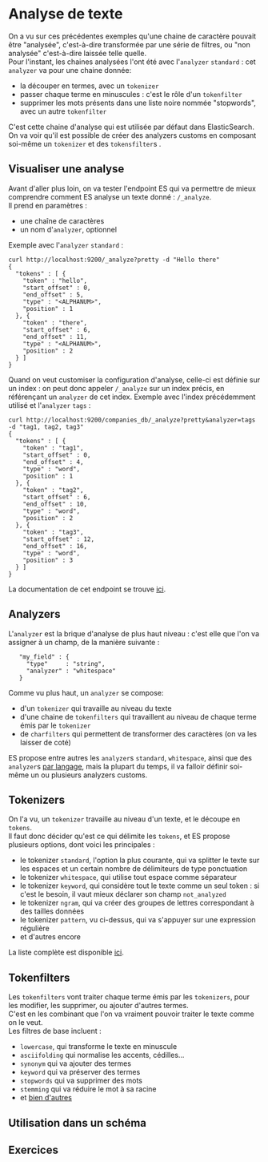 # Analyse de texte

On a vu sur ces précédentes exemples qu'une chaine de caractère pouvait être "analysée", c'est-à-dire transformée par une série de filtres, ou "non analysée" c'est-à-dire laissée telle quelle.  
Pour l'instant, les chaines analysées l'ont été avec l'`analyzer` `standard` : cet `analyzer` va pour une chaine donnée:
- la découper en termes, avec un `tokenizer`
- passer chaque terme en minuscules : c'est le rôle d'un `tokenfilter`
- supprimer les mots présents dans une liste noire nommée "stopwords", avec un autre `tokenfilter` 

C'est cette chaine d'analyse qui est utilisée par défaut dans ElasticSearch.  
On va voir qu'il est possible de créer des analyzers customs en composant soi-même un `tokenizer` et des `tokensfilter`s .

## Visualiser une analyse

Avant d'aller plus loin, on va tester l'endpoint ES qui va permettre de mieux comprendre comment ES analyse un texte donné : `/_analyze`.  
Il prend en paramètres : 
- une chaîne de caractères
- un nom d'`analyzer`, optionnel

Exemple avec l'`analyzer` `standard` : 

```
curl http://localhost:9200/_analyze?pretty -d "Hello there"                      
{
  "tokens" : [ {
    "token" : "hello",
    "start_offset" : 0,
    "end_offset" : 5,
    "type" : "<ALPHANUM>",
    "position" : 1
  }, {
    "token" : "there",
    "start_offset" : 6,
    "end_offset" : 11,
    "type" : "<ALPHANUM>",
    "position" : 2
  } ]
}

```

Quand on veut customiser la configuration d'analyse, celle-ci est définie sur un index : on peut donc appeler `/_analyze` sur un index précis, en référençant un `analyzer` de cet index. Exemple avec l'index précédemment utilisé et l'`analyzer` `tags` : 

```
curl http://localhost:9200/companies_db/_analyze?pretty&analyzer=tags -d "tag1, tag2, tag3"
{
  "tokens" : [ {
    "token" : "tag1",
    "start_offset" : 0,
    "end_offset" : 4,
    "type" : "word",
    "position" : 1
  }, {
    "token" : "tag2",
    "start_offset" : 6,
    "end_offset" : 10,
    "type" : "word",
    "position" : 2
  }, {
    "token" : "tag3",
    "start_offset" : 12,
    "end_offset" : 16,
    "type" : "word",
    "position" : 3
  } ]
}
```

La documentation de cet endpoint se trouve [ici](https://www.elastic.co/guide/en/elasticsearch/reference/1.7/indices-analyze.html).

## Analyzers

L'`analyzer` est la brique d'analyse de plus haut niveau : c'est elle que l'on va assigner à un champ, de la manière suivante : 

```
   "my_field" : {
     "type"     : "string",
     "analyzer" : "whitespace"
   }
```


Comme vu plus haut, un `analyzer` se compose:  
- d'un `tokenizer` qui travaille au niveau du texte
- d'une chaine de `tokenfilters` qui travaillent au niveau de chaque terme émis par le `tokenizer`
- de `charfilters` qui permettent de transformer des caractères (on va les laisser de coté)
 
ES propose entre autres les `analyzer`s `standard`, `whitespace`, ainsi que des `analyzer`s [par langage](https://www.elastic.co/guide/en/elasticsearch/reference/1.7/analysis-lang-analyzer.html), mais la plupart du temps, il va falloir définir soi-même un ou plusieurs analyzers customs.


## Tokenizers

On l'a vu, un `tokenizer` travaille au niveau d'un texte, et le découpe en `tokens`.  
Il faut donc décider qu'est ce qui délimite les `tokens`, et ES propose plusieurs options, dont voici les principales : 
- le tokenizer `standard`, l'option la plus courante, qui va splitter le texte sur les espaces et un certain nombre de délimiteurs de type ponctuation 
- le tokenizer `whitespace`, qui utilise tout espace comme séparateur
- le tokenizer `keyword`, qui considère tout le texte comme un seul token : si c'est le besoin, il vaut mieux déclarer son champ `not_analyzed`
- le tokenizer `ngram`, qui va créer des groupes de lettres correspondant à des tailles données
- le tokenizer `pattern`, vu ci-dessus, qui va s'appuyer sur une expression régulière
- et d'autres encore

La liste complète est disponible [ici](https://www.elastic.co/guide/en/elasticsearch/reference/1.7/analysis-tokenizers.html).


## Tokenfilters

Les `tokenfilters` vont traiter chaque terme émis par les `tokenizers`, pour les modifier, les supprimer, ou ajouter d'autres termes.  
C'est en les combinant que l'on va vraiment pouvoir traiter le texte comme on le veut.  
Les filtres de base incluent :
- `lowercase`, qui transforme le texte en minuscule
- `asciifolding` qui normalise les accents, cédilles...
- `synonym` qui va ajouter des termes
- `keyword` qui va préserver des termes
- `stopwords` qui va supprimer des mots
- `stemming` qui va réduire le mot à sa racine
- et [bien d'autres](https://www.elastic.co/guide/en/elasticsearch/reference/1.7/analysis-tokenfilters.html)
 


## Utilisation dans un schéma


## Exercices

